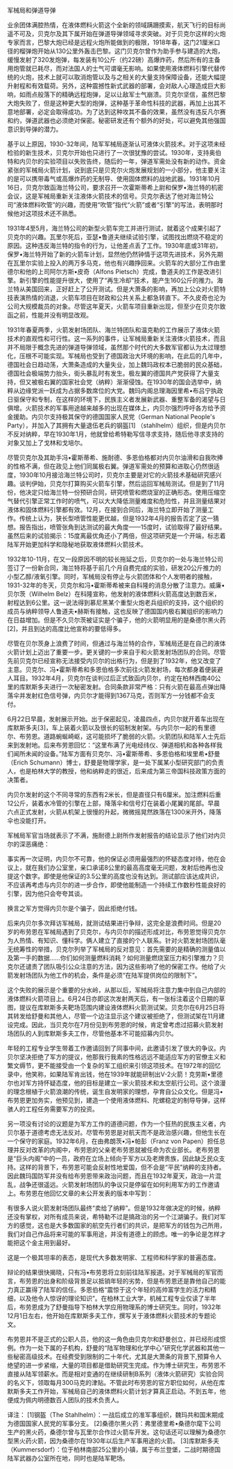 军械局和弹道导弹

业余团体满腔热情，在液体燃料火箭这个全新的领域蹒跚摸索，航天飞行的目标尚遥不可及，贝克尔及其下属开始在弹道导弹领域寻求突破。对于贝克尔这样的火炮专家而言，巴黎大炮已经是远程火炮所能做到的极限，1918年春，这门21厘米口径的榴弹炮开始从130公里外轰击巴黎。这门贝克尔曾作为助手参与建造的大炮，缓慢发射了320发炮弹，每发装有10公斤（约22磅）高爆炸药，然后所有的主备用炮管就已耗尽，而对法国人的士气可谓毫无影响。如果使用液体燃料引擎代替传统的火炮，技术上就可以取消炮管以及与之相关的大量支持保障设备，还能大幅提升射程和有效载荷。另外，这种震撼性新式武器的部署，会对敌人心理造成巨大影响，如雨点般落下的精确远程炮弹，足以让敌军士气崩溃。贝克尔坚信，虽然巴黎大炮失败了，但是这种更大型的炮弹，这种基于革命性科技的武器，再加上出其不意地部署，必定会取得成功。为了达到这种攻其不备的效果，虽然没有违反凡尔赛和约，弹道武器也必须绝对保密。秘密研发还有个额外的好处，可以避免其他强国意识到导弹的潜力。

基于以上原因，1930-32年间，陆军军械局逐渐认可液体火箭技术。对于这项未经检验的新生技术，贝克尔开始也只进行了一次很犹豫的尝试。1930年，支持奥伯特和内贝尔的实验项目以失败告终，随后的一年，弹道军需处没有新的动作。资金紧张的军械局火箭计划，说到底只是贝克尔火炮发展规划的一小部分，他主要关注的是可以携带毒气或高爆炸药的无制导、使用固体燃料的战地武器。1931年10月16日，贝克尔致函海兰特公司，要求召开一次霍斯蒂希上尉和保罗•海兰特的机密会议，这是军械局重新关注液体火箭技术的信号。贝克尔表达了他对海兰特公司“液体燃料吹管”的兴趣，而使用“吹管”指代“火箭”或者“引擎”的写法，表明那时候他对这项技术还不熟悉。

1931年4至5月，海兰特公司的新型火箭车完工并进行测试，就着这个成果引起了贝克尔的兴趣。瓦里尔死后，亚瑟•鲁道夫继续试验引擎，试图找出燃烧不稳定的原因。这种违反海兰特的指令的行为，让他差点丢了工作。1930年底或31年初，保罗•海兰特开始了新的火箭车计划，显然他仍然钟情于这项先进技术，另外先期在瓦里尔实验上投入的两万多马克，他也有兴趣挣回来。火箭车的大部分工作由里德尔和他的上司阿尔方斯•皮奇（Alfons Pietsch）完成，鲁道夫的工作是改进引擎。新引擎的性能提升很大，使用了“再生冷却”技术，能产生160公斤的推力。海兰特从美国回来，正好赶上了公开测试。但是大萧条的影响，再加上公众对火箭特技表演热情的消退，火箭车项目在财政和公共关系上都急转直下。不久皮奇也沦为公司大规模裁员的对象。尽管这年夏天，火箭车项目重新出现，但至少在贝克尔致函之前，性能并没有明显改观。

1931年春夏两季，火箭发射场团队、海兰特团队和温克勒的工作展示了液体火箭技术的直观性和可行性。这一系列的事件，让军械局重新关注液体火箭技术，而且并不局限于概念先进的弹道导弹领域，虽然那个时代的大多数军官都认为太过理想化，压根不可能实现。军械局也受到了德国政治大环境的影响，在此后的几年中，德国社会日趋动荡，大萧条造成的大量失业，加上魏玛政权本已脆弱的民众基础，德国社会极端势力抬头，街头暴乱时有发生。极左翼的德国共产党获得了大量支持，但又被极右翼的国家社会党（纳粹）渐渐侵蚀。在1930年的国会选举中，纳粹从边缘党派一跃成为占据多数席位的大党。魏玛内阁总理海因里希•布吕宁执政日驱保守和专制，在这样的环境下，民族主义者发展新武器、重整军备的渴望与日俱增。火箭技术的军事用途越来越多的出现在媒体上，内贝尔强烈呼吁各方给予资金援助。内贝尔支持极其保守的德国国家人民党（German National People's Party），并加入了其拥有大量退伍老兵的钢盔[1] （stahlhelm）组织，但是内贝尔不反对纳粹，早在1930年1月，他就曾给希特勒写信寻求支持，随后他寻求支持的对象又加上了戈林和戈培尔。

尽管贝克尔及其助手冯•霍斯蒂希、施耐德、多恩伯格都对内贝尔油滑和自我吹捧的性格不满，但在政见上他们同属极右翼。弹道军需处的预算和进取心仍然很适度，1930年10月接洽海兰特公司时，贝克尔主要是对它的火箭技术基础研究感兴趣。谈判伊始，贝克尔打算购买火箭车引擎，然后运回军械局测试。但是到了11月份，他决定只给海兰特一份预研合同，研究喷管和燃烧室的正确形态。使用压缩空气替代引擎正常工作时的喷气，可以大大降低测量难度和危险性，并且测量结果对液体和固体燃料引擎都有效。12月，在接到合同后，海兰特立即开始了测量工作。传统上认为，狭长型喷管性能更优越，但是1932年4月的报告否定了这一猜想。报告指出，喷管张角到达测试的最大角度——15度时，试验取得了最好结果。虽然后来的试验揭示：15度离最优角还小了两倍，但这项研究是一个开端，标志着陆军开始更加科学和隐秘地获取液体燃料火箭技术。

1932年10-11月，在又一段原因不明的较长拖延之后，贝克尔的一处与海兰特公司签订了一份新合同，海兰特将基于前几个月自费完成的实验，研发20公斤推力的小型乙醇/液氧引擎。同时，军械局没有停止与火箭团体和个人发明者的接触，1931-32年的冬天，贝克尔和冯•霍斯蒂希被来自科隆的消息分散了注意力。威廉•贝尔茨（Wilhelm Belz）在科隆宣称，他发射的液体燃料火箭高度达到数百米，射程达到6公里。这一说法得到慕尼黑某个重型火炮老兵组织的支持，这个组织的成员与纳粹领导人鲁道夫•赫斯有接触，这也反映了德国国内极右翼组织的影响力在日益增加。但是不久贝尔茨被证实是个骗子，他的火箭明显用的是桑德尔黑火药[2]，并且到达的高度比他宣称的要低得多。

尽管在贝尔茨身上浪费了时间，但通过与海兰特的合作，军械局还是在自己的液体火箭计划上迈出了重要一步。更关键的一步来自于和火箭发射场团队的合同。尽管先前贝克尔已经宣称无法接受内贝尔的出格行为，但是到了1932年，他又改变了主意。贝克尔、冯•霍斯蒂希和多恩伯格多次前往火箭发射场，每次都身着便装避人耳目。1932年4月，贝克尔在谈判过后正式致函内贝尔，约定在柏林西南40公里的库默斯多夫进行一次秘密发射。合同条款非常严格：只有火箭在最高点弹出降落伞并发射红色信号弹，内贝尔才能得到1367马克，否则军方一分钱都不会支付。

6月22日早晨，发射展示开始。出于保密起见，凌晨四点，内贝尔就开着车出现在库默斯多夫[3]，车上装着火箭以及很长的铝制发射架。与内贝尔一起的有里德尔、布劳恩。道路蜿蜒崎岖，这可能损坏了脆弱的火箭。火箭团队和陆军人士先后来到发射地。后来布劳恩回忆：“这里布满了光电经纬仪、弹道相机和各种各样我们闻所未闻的设备。”陆军方面有贝克尔、冯•霍斯蒂希、多恩伯格和埃里希•舒曼（Erich Schumann）博士，舒曼是物理学家，是一处下属某小型研究部门的负责人，也是柏林大学的教授，他和纳粹走的很近，后来成为第三帝国科技政策方面的决策者。

内贝尔发射的这个不同寻常的东西有2米长，但是直径只有6厘米。加注燃料后重12公斤，装着水冷管的引擎在上部，降落伞和信号灯在装着小尾翼的尾部。早晨六点正式发射，火箭从机架上很慢的升起，微微摇晃然跌落在1300米开外，降落伞也没能打开。

军械局军官当场就表示了不满，施耐德上尉所作发射报告的结论显示了他们对内贝尔的深恶痛绝：

事实再一次证明，内贝尔不可靠，他的保证必须用最强烈的怀疑态度对待，他在会议上，就在我们办公室里，亲口承诺8公里的最高高度毫无问题，发射后他再也没提这个数字。即使是他保证的3.5公里的高度也没有达到。测试部应该达成共识，不应该再考虑与内贝尔的进一步合作，即使他能制造一个持续工作数秒性能良好的引擎，因为他只会夸夸其谈。

换言之军方觉得内贝尔是个骗子，因此拒绝付钱。

后来内贝尔多次拜访军械局，就测试结果进行争辩，这完全是浪费时间。但是20岁的布劳恩在军械局遇到了贝克尔，与内贝尔的描述形成对比，布劳恩觉得贝克尔为人热情、有知识、懂科学。俩人建立了直接的个人联系。针对火箭发射场团队毫无统筹性的举措，贝克尔列举了军械局的反对意见：首先需要的是精确的测量值以及第一手的数据……你们如何测量燃料消耗？如何测量燃烧室压力和引擎推力？贝克尔还谴责了团队吸引公众注意的方法，因为这些影响了他的保密工作。他给了火箭发射场团队为他工作的机会，条件是必须“在陆军提供岗位的限制下”。

这个失败的展示是个重要的分水岭，从那以后，军械局将注意力集中到自己内部的液体燃料火箭项目上。6月24日亦即这次发射两天后，有一张标注着这个日期的草图，提议在库默斯多夫靶场范围内建设液体燃料火箭测试架。贝克尔在6月25日将其转发给舒曼和其他人，尽管一个边注显示这个建议被拒绝了，但测试架在11月建设完成。因此，当贝克尔在7月份见到布劳恩的时候，肯定曾考虑过招募火箭发射场团队的人到库默斯多夫工作，尽管他基本不可能招募内贝尔。

年轻的工程专业学生带着工作邀请回到了同事中间，此邀请引发了很大的争议。内贝尔坚决拒绝了军方的提议，他那我行我素的性格远远不能适应军方的官僚主义和繁文缛节，更不能接受由一个复杂的军工组织来引领这项技术。在1972年的回忆录中，他笑称，如果陆军肯出钱，他在1939年就能研制出V-2火箭！克劳斯•里德尔也对军方持怀疑态度，他的目标是建立一家火箭技术和太空航行公司。这个浪漫的理念根植于火箭浪潮的传统，诞生自发明家的理想，孕育自公众文化。但是冯•布劳恩更加务实，他预见到，建造一个使用液体燃料、陀螺稳定的制导导弹，这样骇人的工程任务需要军方的投资。

另一项没有讨论的议题是为军方工作的道德问题，作为一个狂热的民族主义者，内贝尔基于道德考虑无法反对。尽管布劳恩是对航天而不是政治感兴趣，但他生长在一个保守的家庭。1932年6月，在由弗朗茨•冯•帕彭（Franz von Papen）担任总理并反对改革的内阁中，布劳恩的父亲老布劳恩就被任命为农业部长。老布劳恩是“巨头内阁”中的一员，政府在立场上倾向于军方以及老牌贵族，因此缺乏民众支持。这样的背景下，布劳恩可能会反射性地爱国，但不会是“平民”纳粹的支持者。因此魏玛国防军并没有给布劳恩带来政治问题，而且在1932年夏天，政治一片混乱，战争还很遥远。火箭发射场团队的争议只是停留在如何利用军方的工作邀请上。布劳恩在他回忆文章的未公开发表的版本中写到：

有很多人说火箭发射场团队最终“卖给了纳粹”。但是1932年做决定的时候，纳粹还没有掌权，对所有成员来说，希特勒不过是搞政治的另一个江湖骗子。我们对军方的感觉，这也是大多数国家的航空先行者们的共识，是把军方的钱包为己所用，我们对自己作品将来可能的军事用途，并没有道德上的顾虑。唯一的争论是怎样才能把这个金主用到最好。

这是一个极其坦率的表态，是现代大多数发明家、工程师和科学家的普遍态度。

辩论的结果很快揭晓，只有冯•布劳恩将立刻前往陆军报道。对于军械局的军官而言，布劳恩的出身和阶级背景足以抵销年轻的劣势，但是布劳恩还是靠他自己的能力真正赢得了陆军的信任。多恩伯格“震惊于这个年轻的高帅富学生的活力和精细，以及他令人惊讶的理论知识”。在柏林工业大学，机械工程专业仅读了半年后，布劳恩成为了舒曼指导下柏林大学应用物理系的博士研究生。同时，1932年12月1日左右，他开始在库默斯多夫工作，撰写关于液体燃料火箭技术的专题论文。

布劳恩并不是正式的公职人员，他的这一角色由贝克尔和舒曼创立，并已经形成惯例。作为一处下属的子机构，舒曼的“陆军物理和化学中心”研究化学武器和其他一些秘密高级技术。在经费受到限制的二十年代，尤其是大萧条的背景下,预算令人绝望的进一步紧缩，大量的项目都是借助研究生完成。作为博士研究生，布劳恩不直接从陆军领薪水。而是相对变通的在继续研制B系列（液体火箭研究）实验合同的名义下，领取每月300马克的津贴。不管此时布劳恩的官方职位如何，从他在库默斯多夫工作开始，军械局自己的液体燃料火箭计划才算真正启动。不到五年，他便成为佩内明德数百人团队的技术负责人。

译注：
[1]钢盔（The Stahlhelm）：一战后成立的准军事组织，魏玛共和国末期成为德国国家人民党的军事分支。
[2]桑德尔黑火药：弗里德里希•桑德尔麾下公司生产的黑火药，桑德尔曾与瓦里尔合作过火箭车开发。这句话还可以理解为桑德尔型黑火药火箭，因为桑德尔在1930年以后生产军事用途的火箭。
[3]库默斯多夫（Kummersdorf）：位于柏林南部25公里的小镇，属于布兰登堡，二战时期德国陆军武器办公室所在地，同时也是陆军靶场。

